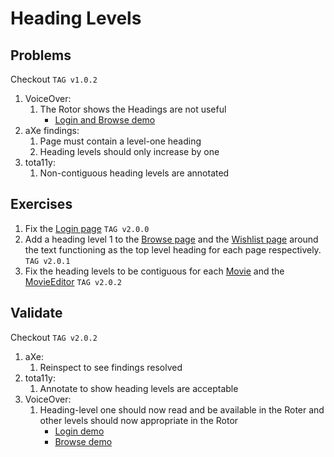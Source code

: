 # Heading Levels
## Problems
Checkout `TAG v1.0.2`
1. VoiceOver:
    1. The Rotor shows the Headings are not useful
        * [Login and Browse demo](https://drive.google.com/open?id=1HR1tK9aZzFCeUaY0o__JmKLN8vaWCtM1)
2. aXe findings: 
    1. Page must contain a level-one heading
    2. Heading levels should only increase by one
3. tota11y:
    1. Non-contiguous heading levels are annotated

## Exercises
1. Fix the [Login page][login] `TAG v2.0.0`
2. Add a heading level 1 to the [Browse page][browse] and 
the [Wishlist page][wishlist] around the text functioning as
the top level heading for each page respectively. `TAG v2.0.1`
3. Fix the heading levels to be contiguous for each [Movie][movie] and 
the [MovieEditor][editor] `TAG v2.0.2`

## Validate
Checkout `TAG v2.0.2`
1. aXe:
    1. Reinspect to see findings resolved
2. tota11y:
    1. Annotate to show heading levels are acceptable
3. VoiceOver:
    1. Heading-level one should now read and be available in the Roter 
    and other levels should now appropriate in the Rotor
        * [Login demo](https://drive.google.com/open?id=1HIP6HDpR1ReQiRHt7RwVEATdUXDfos_c)
        * [Browse demo](https://drive.google.com/open?id=1Qze2v6R9m79x_MSHZIL4NGQIITtTK6Dq)


[login]: ../../src/login/Login.js
[wishlist]: ../../src/wishlist/MovieWishlist.js
[browse]: ../../src/browse/MovieBrowser.js
[editor]: ../../src/wishlist/MovieEditor.js
[movie]: ../../src/primitives/Movie.js
[forminput]: ../../src/primitives/FormInput.js
[header]: ../../src/primitives/Header.js
[toolbar]: ../../src/primitives/MovieToolbar.js
[toolbarbutton]: ../../src/primitives/MovieToolbarButton.js
[tablist]: ../../src/primitives/TabList.js
[tabpanel]: ../../src/primitives/TabPanel.js
